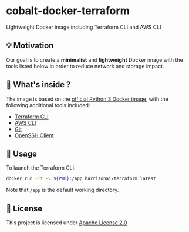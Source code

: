 # cobalt-docker-terraform

Lightweight Docker image including Terraform CLI and AWS CLI

## 💡 Motivation
Our goal is to create a **minimalist** and **lightweight** Docker image with the tools listed below in order to reduce network and storage impact.

## 🔧 What's inside ?

The image is based on the [official Python 3 Docker image](https://hub.docker.com/_/python), with the following additional tools included:

* [Terraform CLI](https://www.terraform.io/docs/commands/index.html)
* [AWS CLI](https://aws.amazon.com/cli/)
* [Git](https://git-scm.com/)
* [OpenSSH Client](https://www.openssh.com)

## 🚀 Usage

To launch the Terraform CLI:

```bash
docker run -it -v ${PWD}:/app harrisonai/terraform:latest
```

Note that `/app` is the default working directory.

## 📖 License
This project is licensed under [Apache License 2.0](https://raw.githubusercontent.com/harrison-ai/harrison-ai-terraform-docker/master/LICENSE)
